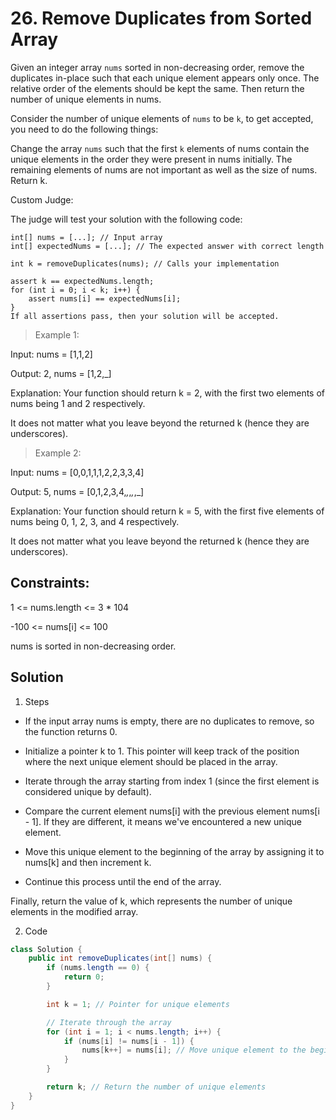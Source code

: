 # 26. Remove Duplicates from Sorted Array

Given an integer array `nums` sorted in non-decreasing order, remove the duplicates in-place such that each unique element appears only once. The relative order of the elements should be kept the same. Then return the number of unique elements in nums.

Consider the number of unique elements of `nums` to be `k`, to get accepted, you need to do the following things:

Change the array `nums` such that the first `k` elements of nums contain the unique elements in the order they were present in nums initially. The remaining elements of nums are not important as well as the size of nums.
Return k.

Custom Judge:

The judge will test your solution with the following code:
```
int[] nums = [...]; // Input array
int[] expectedNums = [...]; // The expected answer with correct length

int k = removeDuplicates(nums); // Calls your implementation

assert k == expectedNums.length;
for (int i = 0; i < k; i++) {
    assert nums[i] == expectedNums[i];
}
If all assertions pass, then your solution will be accepted.
```
 

>Example 1:

Input: nums = [1,1,2]

Output: 2, nums = [1,2,_]

Explanation: Your function should return k = 2, with the first two elements of nums being 1 and 2 respectively.

It does not matter what you leave beyond the returned k (hence they are underscores).
>Example 2:

Input: nums = [0,0,1,1,1,2,2,3,3,4]

Output: 5, nums = [0,1,2,3,4,_,_,_,_,_]

Explanation: Your function should return k = 5, with the first five elements of nums being 0, 1, 2, 3, and 4 respectively.

It does not matter what you leave beyond the returned k (hence they are underscores).
 

## Constraints:

1 <= nums.length <= 3 * 104

-100 <= nums[i] <= 100

nums is sorted in non-decreasing order.

## Solution
1. Steps
+ If the input array nums is empty, there are no duplicates to remove, so the function returns 0.

+ Initialize a pointer k to 1. This pointer will keep track of the position where the next unique element should be placed in the array.

+ Iterate through the array starting from index 1 (since the first element is considered unique by default).

+ Compare the current element nums[i] with the previous element nums[i - 1]. If they are different, it means we've encountered a new unique element.

+ Move this unique element to the beginning of the array by assigning it to nums[k] and then increment k.

+ Continue this process until the end of the array.

Finally, return the value of k, which represents the number of unique elements in the modified array.

2. Code
```java
class Solution {
    public int removeDuplicates(int[] nums) {
        if (nums.length == 0) {
            return 0;
        }

        int k = 1; // Pointer for unique elements

        // Iterate through the array
        for (int i = 1; i < nums.length; i++) {
            if (nums[i] != nums[i - 1]) {
                nums[k++] = nums[i]; // Move unique element to the beginning of the array
            }
        }

        return k; // Return the number of unique elements
    }
}

```